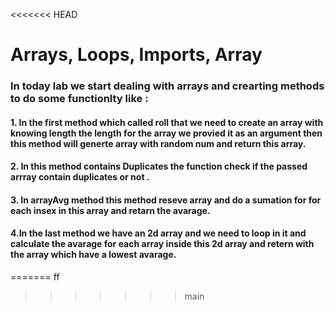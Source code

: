 <<<<<<< HEAD
# Arrays, Loops, Imports, Array
### In today lab we start dealing with arrays and crearting methods to do some functionlty like :
#### 1. In the first method which called roll that we need to create an array with knowing length the length for the array we provied it as an argument then this method will generte array with random num and return this array.
#### 2. In this method contains Duplicates the function check if the passed arrray contain duplicates or not .
#### 3. In arrayAvg method  this method reseve array and do a sumation for for each insex in this array and retarn the avarage.
#### 4.In the last method  we have an 2d array and we need to loop in it and calculate the avarage for each array inside this 2d array and retern with the array which have a lowest avarage.
=======
ff
>>>>>>> main
